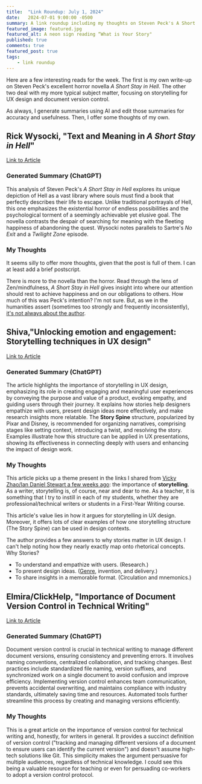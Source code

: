 ```yaml
---
title:  "Link Roundup: July 1, 2024"
date:   2024-07-01 9:00:00 -0500
summary: A link roundup including my thoughts on Steven Peck's A Short Stay in Hell, storytelling for UX design, and the importance of document version control.
featured_image: featured.jpg
featured_alt: A neon sign reading “What is Your Story"
published: true
comments: true
featured_post: true
tags:
    - link roundup
---
```


Here are a few interesting reads for the week. The first is my own
write-up on Steven Peck's excellent horror novella *A Short Stay in
Hell*. The other two deal with my more typical subject matter, focusing
on storytelling for UX design and document version control.

As always, I generate summaries using AI and edit those summaries for
accuracy and usefulness. Then, I offer some thoughts of my own.

## Rick Wysocki, "Text and Meaning in *A Short Stay in Hell*"

[Link to Article](/posts/2024/06/text-and-meaning-in-a-short-stay-in-hell/)

### Generated Summary (ChatGPT)

This analysis of Steven Peck's *A Short Stay in Hell* explores its
unique depiction of Hell as a vast library where souls must find a book
that perfectly describes their life to escape. Unlike traditional
portrayals of Hell, this one emphasizes the existential horror of
endless possibilities and the psychological torment of a seemingly
achievable yet elusive goal. The novella contrasts the despair of
searching for meaning with the fleeting happiness of abandoning the
quest. Wysocki notes parallels to Sartre\'s *No Exit* and a *Twilight
Zone* episode.

### My Thoughts

It seems silly to offer more thoughts, given that the post is full of
them. I can at least add a brief postscript.

There is more to the novella than the horror. Read through the lens of
Zen/mindfulness, *A Short Stay in Hell* gives insight into where our
attention should rest to achieve happiness and on our obligations to
others. How much of this was Peck's intention? I'm not sure. But, as we
in the humanities assert (sometimes too strongly and frequently
inconsistently), [it's not always about the
author](https://en.wikipedia.org/wiki/The_Death_of_the_Author).

## Shiva,"Unlocking emotion and engagement: Storytelling techniques in UX design"

[Link to
Article](https://bootcamp.uxdesign.cc/unlocking-emotion-and-engagement-storytelling-techniques-in-ux-design-855afb9cecdf)

### Generated Summary (ChatGPT)

The article highlights the importance of storytelling in UX design,
emphasizing its role in creating engaging and meaningful user
experiences by conveying the purpose and value of a product, evoking
empathy, and guiding users through their journey. It explains how
stories help designers empathize with users, present design ideas more
effectively, and make research insights more relatable. The **Story
Spine** structure, popularized by Pixar and Disney, is recommended for
organizing narratives, comprising stages like setting context,
introducing a twist, and resolving the story. Examples illustrate how
this structure can be applied in UX presentations, showing its
effectiveness in connecting deeply with users and enhancing the impact
of design work.

### My Thoughts

This article picks up a theme present in the links I shared from [Vicky
Zhao/Ian Daniel Stewart a few weeks ago](/posts/2024/06/link-roundup-june-17-2024/): the importance of
**storytelling**. As a writer, storytelling is, of course, near and dear
to me. As a teacher, it is something that I try to instill in each of my
students, whether they are professional/technical writers or students in a
First-Year Writing course.

This article's value lies in how it argues for storytelling in UX
design. Moreover, it offers lots of clear examples of how one
storytelling structure (The Story Spine) can be used in design contexts.

The author provides a few answers to why stories matter in UX design. I
can't help noting how they nearly exactly map onto rhetorical concepts.
Why Stories?

-   To understand and empathize with users. (Research.)
-   To present design ideas.
    ([Genre](/tags/genre/), invention, and
    delivery.)
-   To share insights in a memorable format. (Circulation and
    mnemonics.)

## Elmira/ClickHelp, "Importance of Document Version Control in Technical Writing"

[Link to
Article](https://clickhelp.com/clickhelp-technical-writing-blog/importance-of-document-version-control-in-technical-writing/)

### Generated Summary (ChatGPT)

Document version control is crucial in technical writing to manage
different document versions, ensuring consistency and preventing errors.
It involves naming conventions, centralized collaboration, and tracking
changes. Best practices include standardized file naming, version
suffixes, and synchronized work on a single document to avoid confusion
and improve efficiency. Implementing version control enhances team
communication, prevents accidental overwriting, and maintains compliance
with industry standards, ultimately saving time and resources. Automated
tools further streamline this process by creating and managing versions
efficiently.

### My Thoughts

This is a great article on the importance of version control for
technical writing and, honestly, for writers in general. It provides a
succinct definition of version control ("tracking and managing different
versions of a document to ensure users can identify the current
version") and doesn't assume high-tech solutions like Git. This
simplicity makes the argument persuasive for multiple audiences,
regardless of technical knowledge. I could see this being a valuable
resource for teaching or even for persuading co-workers to adopt a
version control protocol.
